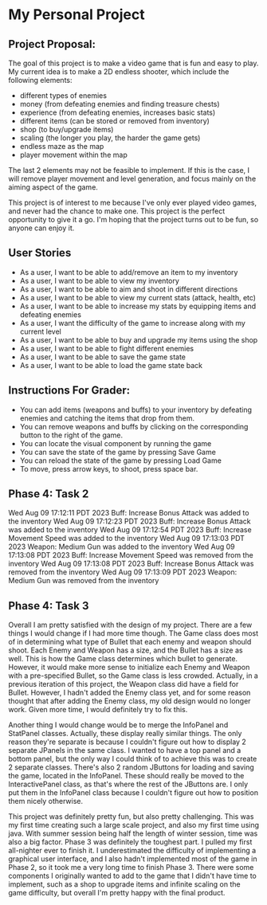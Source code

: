 # My Personal Project

[//]: # (An example of text with **bold** and *italic* fonts.)

## Project Proposal:
The goal of this project is to make a video game that is 
fun and easy to play. My current idea is to make a 2D 
endless shooter, which include the following elements:

- different types of enemies
- money (from defeating enemies and finding treasure 
chests)
- experience (from defeating enemies, increases basic 
stats)
- different items (can be stored or removed from inventory)
- shop (to buy/upgrade items)
- scaling (the longer you play, the harder the game 
gets)
- endless maze as the map
- player movement within the map

The last 2 elements may not be feasible to implement. 
If this is the case, I will remove player movement
and level generation, and focus mainly on the aiming
aspect of the game. 

This project is of interest to me because I've only ever
played video games, and never had the chance to make one.
This project is the perfect opportunity to give it a go. 
I'm hoping that the project turns out to be fun, so anyone
can enjoy it.

## User Stories

 - As a user, I want to be able to add/remove an item to my inventory
 - As a user, I want to be able to view my inventory
 - As a user, I want to be able to aim and shoot in different 
directions
 - As a user, I want to be able to view my current stats (attack, health, etc)
 - As a user, I want to be able to increase my stats by equipping items and defeating enemies
 - As a user, I want the difficulty of the game to increase along with my current level
 - As a user, I want to be able to buy and upgrade my items using the shop
 - As a user, I want to be able to fight different enemies
 - As a user, I want to be able to save the game state
 - As a user, I want to be able to load the game state back


## Instructions For Grader:
- You can add items (weapons and buffs) to your inventory by defeating enemies 
and catching the items that drop from them.
- You can remove weapons and buffs by clicking on the corresponding button to the right of the
game.
- You can locate the visual component by running the game
- You can save the state of the game by pressing Save Game
- You can reload the state of the game by pressing Load Game
- To move, press arrow keys, to shoot, press space bar.


## Phase 4: Task 2
Wed Aug 09 17:12:11 PDT 2023
Buff: Increase Bonus Attack was added to the inventory
Wed Aug 09 17:12:23 PDT 2023
Buff: Increase Bonus Attack was added to the inventory
Wed Aug 09 17:12:54 PDT 2023
Buff: Increase Movement Speed was added to the inventory
Wed Aug 09 17:13:03 PDT 2023
Weapon: Medium Gun was added to the inventory
Wed Aug 09 17:13:08 PDT 2023
Buff: Increase Movement Speed was removed from the inventory
Wed Aug 09 17:13:08 PDT 2023
Buff: Increase Bonus Attack was removed from the inventory
Wed Aug 09 17:13:09 PDT 2023
Weapon: Medium Gun was removed from the inventory

## Phase 4: Task 3
Overall I am pretty satisfied with the design of my project. There are a few 
things I would change if I had more time though. The Game class does most of
in determining what type of Bullet that each enemy and weapon should shoot.
Each Enemy and Weapon has a size, and the Bullet has a size as well. This
is how the Game class determines which bullet to generate. However, it would
make more sense to initialize each Enemy and Weapon with a pre-specified 
Bullet, so the Game class is less crowded. Actually, in a previous iteration
of this project, the Weapon class did have a field for Bullet. However, I
hadn't added the Enemy class yet, and for some reason thought that after 
adding the Enemy class, my old design would no longer work. Given more time,
I would definitely try to fix this. 

Another thing I would change would be to merge the InfoPanel and StatPanel
classes. Actually, these display really similar things. The only reason 
they're separate is because I couldn't figure out how to display 2 separate
JPanels in the same class. I wanted to have a top panel and a bottom panel, 
but the only way I could think of to achieve this was to create 2 separate 
classes. There's also 2 random JButtons for loading and saving the game,
located in the InfoPanel. These should really be moved to the 
InteractivePanel class, as that's where the rest of the JButtons are. 
I only put them in the InfoPanel class because I couldn't 
figure out how to position them nicely otherwise. 

This project was definitely pretty fun, but also pretty challenging. This 
was my first time creating such a large scale project, and also my first time
using java. With summer session being half the length of winter session, time
was also a big factor. Phase 3 was definitely the toughest part. I pulled my
first all-nighter ever to finish it. I underestimated the difficulty of 
implementing a graphical user interface, and I also hadn't implemented most
of the game in Phase 2, so it took me a very long time to finish Phase 3. 
There were some components I originally wanted to add to the game that I 
didn't have time to implement, such as a shop to upgrade items and infinite scaling
on the game difficulty, but overall I'm pretty happy with the final product. 

